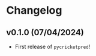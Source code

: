 # Changelog

<!--next-version-placeholder-->

## v0.1.0 (07/04/2024)

- First release of `pycricketpred`!